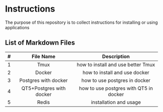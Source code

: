 # Instructions

The purpose of this repository is to collect instructions for installing or using applications

## List of Markdown Files

| # | File Name   | Description    |
| :-----: | :---: | :---: |
| 1 | Tmux| how to install and use better Tmux   |
| 2 | Docker| how to install and use docker   |
| 3 | Postgres with docker| how to use postgres in docker   |
| 4 | QT5+Postgres with docker | how to use postgres with QT5 in docker   |
| 5 | Redis | installation and usage  |
